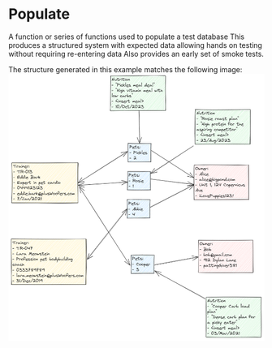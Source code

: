 # Populate

A function or series of functions used to populate a test database
This produces a structured system with expected data allowing hands on testing without requiring re-entering data
Also provides an early set of smoke tests.

The structure generated in this example matches the following image:
![Test data structure layout](../../image.png)